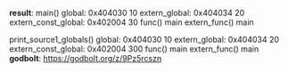 **result**:
main()
global: 0x404030 10
extern_global: 0x404034 20
extern_const_global: 0x402004 30
func() main
extern_func() main

print_source1_globals()
global: 0x404030 10
extern_global: 0x404034 20
extern_const_global: 0x402004 300
func() main
extern_func() main
**godbolt**: https://godbolt.org/z/9Pz5rcszn